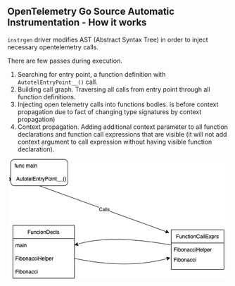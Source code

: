 ## OpenTelemetry Go Source Automatic Instrumentation - How it works

`instrgen` driver modifies AST (Abstract Syntax Tree) in order to inject necessary opentelemetry calls.

There are few passes during execution.
1. Searching for entry point, a function definition with ```AutotelEntryPoint__()``` call.
2. Building call graph. Traversing all calls from entry point through all function definitions.
3. Injecting open telemetry calls into functions bodies.
   is before context propagation due to fact of changing type signatures by context propagation)
4. Context propagation. Adding additional context parameter to all function declarations and function call expressions that are visible
   (it will not add context argument to call expression without having visible function declaration).


![image info](./flow.png)